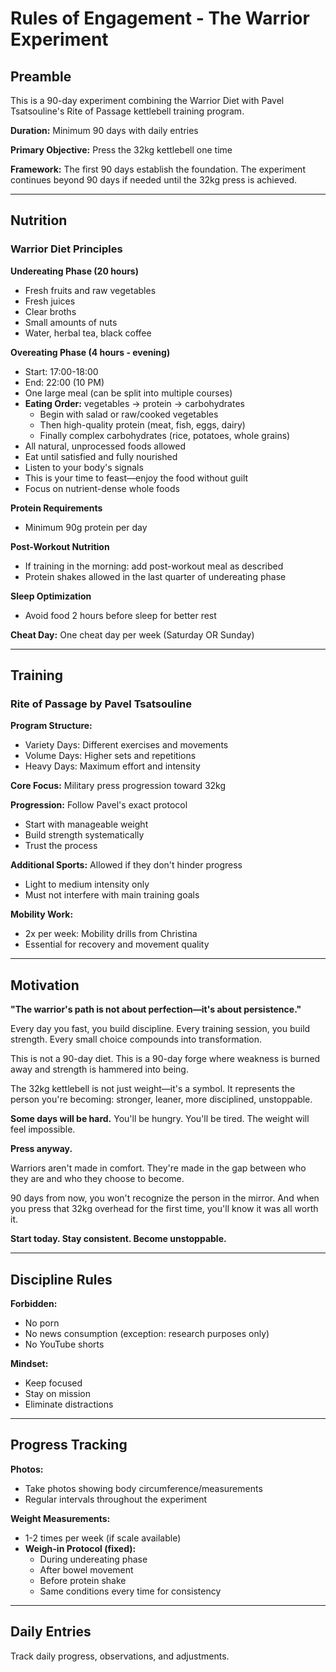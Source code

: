 # Rules of Engagement - The Warrior Experiment

## Preamble

This is a 90-day experiment combining the Warrior Diet with Pavel Tsatsouline's Rite of Passage kettlebell training program.

**Duration:** Minimum 90 days with daily entries

**Primary Objective:** Press the 32kg kettlebell one time

**Framework:** The first 90 days establish the foundation. The experiment continues beyond 90 days if needed until the 32kg press is achieved.

---

## Nutrition

### Warrior Diet Principles

**Undereating Phase (20 hours)**
- Fresh fruits and raw vegetables
- Fresh juices
- Clear broths
- Small amounts of nuts
- Water, herbal tea, black coffee

**Overeating Phase (4 hours - evening)**
- Start: 17:00-18:00
- End: 22:00 (10 PM)
- One large meal (can be split into multiple courses)
- **Eating Order:** vegetables → protein → carbohydrates
  - Begin with salad or raw/cooked vegetables
  - Then high-quality protein (meat, fish, eggs, dairy)
  - Finally complex carbohydrates (rice, potatoes, whole grains)
- All natural, unprocessed foods allowed
- Eat until satisfied and fully nourished
- Listen to your body's signals
- This is your time to feast—enjoy the food without guilt
- Focus on nutrient-dense whole foods

**Protein Requirements**
- Minimum 90g protein per day

**Post-Workout Nutrition**
- If training in the morning: add post-workout meal as described
- Protein shakes allowed in the last quarter of undereating phase

**Sleep Optimization**
- Avoid food 2 hours before sleep for better rest

**Cheat Day:** One cheat day per week (Saturday OR Sunday)

---

## Training

### Rite of Passage by Pavel Tsatsouline

**Program Structure:**
- Variety Days: Different exercises and movements
- Volume Days: Higher sets and repetitions
- Heavy Days: Maximum effort and intensity

**Core Focus:** Military press progression toward 32kg

**Progression:** Follow Pavel's exact protocol
- Start with manageable weight
- Build strength systematically
- Trust the process

**Additional Sports:** Allowed if they don't hinder progress
- Light to medium intensity only
- Must not interfere with main training goals

**Mobility Work:**
- 2x per week: Mobility drills from Christina
- Essential for recovery and movement quality

---

## Motivation

**"The warrior's path is not about perfection—it's about persistence."**

Every day you fast, you build discipline.
Every training session, you build strength.
Every small choice compounds into transformation.

This is not a 90-day diet. This is a 90-day forge where weakness is burned away and strength is hammered into being.

The 32kg kettlebell is not just weight—it's a symbol. It represents the person you're becoming: stronger, leaner, more disciplined, unstoppable.

**Some days will be hard.** You'll be hungry. You'll be tired. The weight will feel impossible.

**Press anyway.**

Warriors aren't made in comfort. They're made in the gap between who they are and who they choose to become.

90 days from now, you won't recognize the person in the mirror. And when you press that 32kg overhead for the first time, you'll know it was all worth it.

**Start today. Stay consistent. Become unstoppable.**

---

## Discipline Rules

**Forbidden:**
- No porn
- No news consumption (exception: research purposes only)
- No YouTube shorts

**Mindset:**
- Keep focused
- Stay on mission
- Eliminate distractions

---

## Progress Tracking

**Photos:**
- Take photos showing body circumference/measurements
- Regular intervals throughout the experiment

**Weight Measurements:**
- 1-2 times per week (if scale available)
- **Weigh-in Protocol (fixed):**
  - During undereating phase
  - After bowel movement
  - Before protein shake
  - Same conditions every time for consistency

---

## Daily Entries

Track daily progress, observations, and adjustments.
